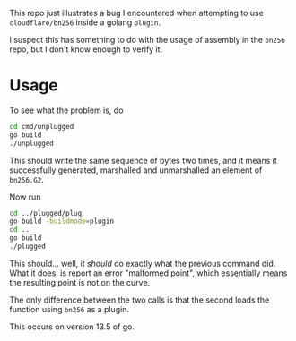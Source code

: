 This repo just illustrates a bug I encountered when attempting to use `cloudflare/bn256` inside a golang `plugin`.

I suspect this has something to do with the usage of assembly in the `bn256` repo, but I don't know enough to verify it.

# Usage

To see what the problem is, do

```bash
cd cmd/unplugged
go build
./unplugged
```

This should write the same sequence of bytes two times, and it means it successfully generated, marshalled and unmarshalled an element of `bn256.G2`.

Now run

```bash
cd ../plugged/plug
go build -buildmode=plugin
cd ..
go build
./plugged
```

This should... well, it _should_ do exactly what the previous command did. What it does, is report an error "malformed point", which essentially means the resulting point is not on the curve.

The only difference between the two calls is that the second loads the function using `bn256` as a plugin.

This occurs on version 13.5 of go.
